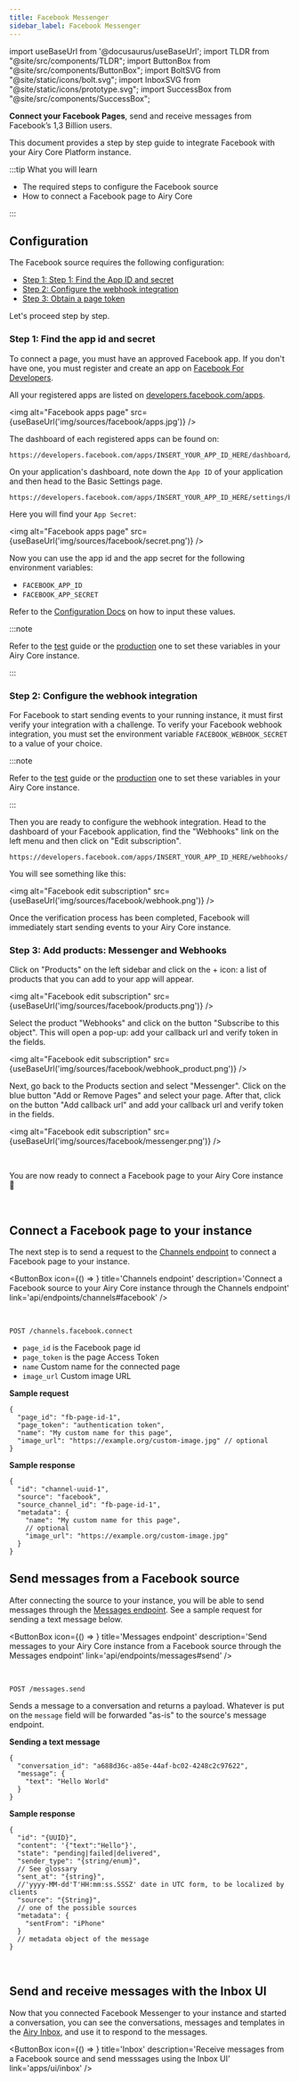 ```yaml
---
title: Facebook Messenger
sidebar_label: Facebook Messenger
---
```


import useBaseUrl from '@docusaurus/useBaseUrl';
import TLDR from "@site/src/components/TLDR";
import ButtonBox from "@site/src/components/ButtonBox";
import BoltSVG from "@site/static/icons/bolt.svg";
import InboxSVG from "@site/static/icons/prototype.svg";
import SuccessBox from "@site/src/components/SuccessBox";

<TLDR>

**Connect your Facebook Pages**, send and receive messages from Facebook’s 1,3
Billion users.

</TLDR>

This document provides a step by step guide to integrate Facebook with your Airy
Core Platform instance.

:::tip What you will learn

- The required steps to configure the Facebook source
- How to connect a Facebook page to Airy Core

:::

## Configuration

The Facebook source requires the following configuration:

- [Step 1: Step 1: Find the App ID and secret](#step-1-find-the-app-id-and-secret)
- [Step 2:  Configure the webhook integration](#step-2-configure-the-webhook-integration)
- [Step 3: Obtain a page token](#step-3-obtain-a-page-token)

Let's proceed step by step.

### Step 1: Find the app id and secret

To connect a page, you must have an approved Facebook app. If you don't have
one, you must register and create an app on [Facebook For Developers](https://developers.facebook.com/).

All your registered apps are listed on [developers.facebook.com/apps](https://developers.facebook.com/apps/).

<img alt="Facebook apps page" src={useBaseUrl('img/sources/facebook/apps.jpg')} />

The dashboard of each registered apps can be found on:

```
https://developers.facebook.com/apps/INSERT_YOUR_APP_ID_HERE/dashboard/
```

On your application's dashboard, note down the `App ID` of your application and then head to the Basic
Settings page.

```
https://developers.facebook.com/apps/INSERT_YOUR_APP_ID_HERE/settings/basic/
```

Here you will find your `App Secret`:

<img alt="Facebook apps page" src={useBaseUrl('img/sources/facebook/secret.png')} />

Now you can use the app id and the app secret for the following environment variables:

- `FACEBOOK_APP_ID`
- `FACEBOOK_APP_SECRET`

Refer to the [Configuration Docs](/getting-started/deployment/configuration.md#components) on how to input these values.

:::note

Refer to the [test](getting-started/deployment/vagrant.md#connect-sources) guide
or the [production](getting-started/deployment/production.md#connect-sources)
one to set these variables in your Airy Core instance.

:::

### Step 2: Configure the webhook integration

For Facebook to start sending events to your running instance, it must first
verify your integration with a challenge. To verify your Facebook webhook
integration, you must set the environment variable `FACEBOOK_WEBHOOK_SECRET` to
a value of your choice.

:::note

Refer to the [test](/getting-started/deployment/vagrant.md#connect-sources)
guide or the
[production](/getting-started/deployment/production.md#connect-sources) one to
set these variables in your Airy Core instance.

:::

Then you are ready to configure the webhook integration. Head to the dashboard
of your Facebook application, find the "Webhooks" link on the left menu and then
click on "Edit subscription".

```
https://developers.facebook.com/apps/INSERT_YOUR_APP_ID_HERE/webhooks/
```

You will see something like this:

<img alt="Facebook edit subscription" src={useBaseUrl('img/sources/facebook/webhook.png')} />

Once the verification process has been completed, Facebook will immediately
start sending events to your Airy Core instance.

### Step 3: Add products: Messenger and Webhooks 

Click on "Products" on the left sidebar and click on the + icon: a list of products that you 
can add to your app will appear.

<img alt="Facebook edit subscription" src={useBaseUrl('img/sources/facebook/products.png')} />

Select the product "Webhooks" and click on the button "Subscribe to this object". This will open a pop-up: add your callback url and verify token in the fields.

<img alt="Facebook edit subscription" src={useBaseUrl('img/sources/facebook/webhook_product.png')} />

Next, go back to the Products section and select "Messenger". Click on the blue button "Add or Remove 
Pages" and select your page. After that, click on the button "Add callback url" and add your callback url and verify token in the fields.

<img alt="Facebook edit subscription" src={useBaseUrl('img/sources/facebook/messenger.png')} />

<br />


<SuccessBox>

You are now ready to connect a Facebook page to your Airy Core instance 🎉

</SuccessBox>

<br />

## Connect a Facebook page to your instance

The next step is to send a request to the [Channels endpoint](/api/endpoints/channels#facebook) to connect a Facebook page to your instance.

<ButtonBox
icon={() => <BoltSVG />}
title='Channels endpoint'
description='Connect a Facebook source to your Airy Core instance through the Channels endpoint'
link='api/endpoints/channels#facebook'
/>

<br />

```
POST /channels.facebook.connect
```

- `page_id` is the Facebook page id
- `page_token` is the page Access Token
- `name` Custom name for the connected page
- `image_url` Custom image URL

**Sample request**

```json5
{
  "page_id": "fb-page-id-1",
  "page_token": "authentication token",
  "name": "My custom name for this page",
  "image_url": "https://example.org/custom-image.jpg" // optional
}
```

**Sample response**

```json5
{
  "id": "channel-uuid-1",
  "source": "facebook",
  "source_channel_id": "fb-page-id-1",
  "metadata": {
    "name": "My custom name for this page",
    // optional
    "image_url": "https://example.org/custom-image.jpg"
  }
}
```

## Send messages from a Facebook source

After connecting the source to your instance, you will be able to send messages through the [Messages endpoint](/api/endpoints/messages#send). See a sample request for sending a text message below.

<ButtonBox
icon={() => <BoltSVG />}
title='Messages endpoint'
description='Send messages to your Airy Core instance from a Facebook source through the Messages endpoint'
link='api/endpoints/messages#send'
/>

<br />

`POST /messages.send`

Sends a message to a conversation and returns a payload. Whatever is put on the
`message` field will be forwarded "as-is" to the source's message endpoint.

**Sending a text message**

```json5
{
  "conversation_id": "a688d36c-a85e-44af-bc02-4248c2c97622",
  "message": {
    "text": "Hello World"
  }
}
```

**Sample response**

```json5
{
  "id": "{UUID}",
  "content": '{"text":"Hello"}',
  "state": "pending|failed|delivered",
  "sender_type": "{string/enum}",
  // See glossary
  "sent_at": "{string}",
  //'yyyy-MM-dd'T'HH:mm:ss.SSSZ' date in UTC form, to be localized by clients
  "source": "{String}",
  // one of the possible sources
  "metadata": {
    "sentFrom": "iPhone"
  }
  // metadata object of the message
}
```

<br />

## Send and receive messages with the Inbox UI

Now that you connected Facebook Messenger to your instance and started a conversation, you can see the conversations, messages and templates in the [Airy Inbox](/apps/ui/inbox), and use it to respond to the messages.

<ButtonBox
icon={() => <InboxSVG />}
title='Inbox'
description='Receive messages from a Facebook source and send messsages using the Inbox UI'
link='apps/ui/inbox'
/>
